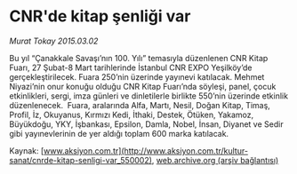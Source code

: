 # CNR'de kitap şenliği var

*Murat Tokay 2015.03.02*

<div class="pNewsDetailMainContent" itemprop="articleBody">
 <p>
  Bu yıl “Çanakkale Savaşı’nın 100. Yılı” temasıyla düzenlenen CNR Kitap Fuarı, 27 Şubat-8 Mart tarihlerinde İstanbul CNR EXPO Yeşilköy’de gerçekleştirilecek. Fuara 250’nin üzerinde yayınevi katılacak. Mehmet Niyazi’nin onur konuğu olduğu CNR Kitap Fuarı’nda söyleşi, panel, çocuk etkinlikleri, sergi, imza günleri ve dinletilerle birlikte 550’nin üzerinde etkinlik düzenlenecek.  Fuara, aralarında Alfa, Martı, Nesil, Doğan Kitap, Timaş, Profil, İz, Okuyanus, Kırmızı Kedi, İthaki, Destek, Ötüken, Yakamoz, Büyükdoğu, YKY, İşbankası, Epsilon, Damla, Nobel, İnsan, Diyanet ve Sedir gibi yayınevlerinin de yer aldığı toplam 600 marka katılacak.
 </p>
</div>


Kaynak: [www.aksiyon.com.tr](http://www.aksiyon.com.tr/kultur-sanat/cnrde-kitap-senligi-var_550002), [web.archive.org (arşiv bağlantısı)](http://web.archive.org/web/20150731032450/http://www.aksiyon.com.tr/kultur-sanat/cnrde-kitap-senligi-var_550002)
